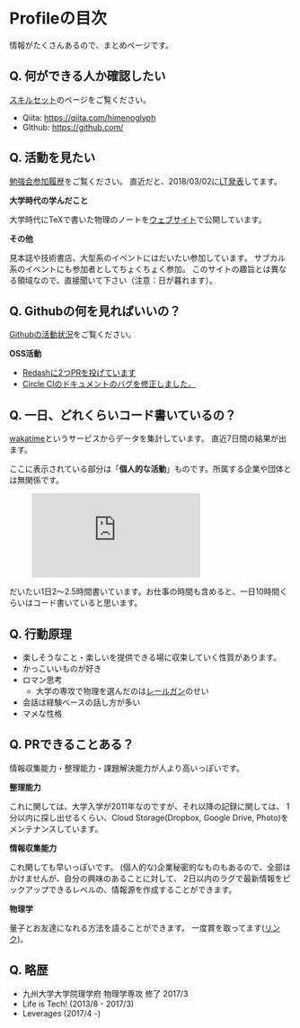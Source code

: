 # Profileの目次

情報がたくさんあるので、まとめページです。

## Q. 何ができる人か確認したい

[スキルセット](/profile/skill/)のページをご覧ください。

- Qiita: <https://qiita.com/himenoglyph>
- GIthub: <https://github.com/>

## Q. 活動を見たい

[勉強会参加履歴](/profile/study-history/)をご覧ください。
直近だと、2018/03/02に[LT発表](/presentation/2018/03-02-Yoidore-GCPUG-LT/)してます。

**大学時代の学んだこと**

大学時代にTeXで書いた物理のノートを[ウェブサイト](https://sites.google.com/site/kyushuuphys/)で公開しています。

**その他**

見本誌や技術書店、大型系のイベントにはだいたい参加しています。
サブカル系のイベントにも参加者としてちょくちょく参加。
このサイトの趣旨とは異なる領域なので、直接聞いて下さい（注意：日が暮れます）。

## Q. Githubの何を見ればいいの？

[Githubの活動状況](/profile/github-activity/)をご覧ください。

**OSS活動**

- [Redashに2つPRを投げています](https://github.com/getredash/redash/pulls/Himenon)
- [Circle CIのドキュメントのバグを修正しました。](https://github.com/circleci/circleci-docs/pulls?q=is%3Apr+author%3AHimenon+is%3Aclosed)

## Q. 一日、どれくらいコード書いているの？

[wakatime](https://wakatime.com/)というサービスからデータを集計しています。
直近7日間の結果が出ます。

ここに表示されている部分は「**個人的な活動**」ものです。所属する企業や団体とは無関係です。

<figure><embed src="https://wakatime.com/share/@946da99b-7d15-4aa3-8b56-fe6298d1246b/59678fb3-dc73-4838-954a-5afa6d384627.svg"></embed></figure>

だいたい1日2〜2.5時間書いています。お仕事の時間も含めると、一日10時間くらいはコード書いていると思います。

## Q. 行動原理

- 楽しそうなこと・楽しいを提供できる場に収束していく性質があります。
- かっこいいものが好き
- ロマン思考
    - 大学の専攻で物理を選んだのは[レールガン](http://toaru-project.com/railgun_s/)のせい
- 会話は経験ベースの話し方が多い
- マメな性格


## Q. PRできることある？

情報収集能力・整理能力・課題解決能力が人より高いっぽいです。

**整理能力**

これに関しては、大学入学が2011年なのですが、それ以降の記録に関しては、
1分以内に探し出せるくらい、Cloud Storage(Dropbox, Google Drive, Photo)をメンテナンスしています。

**情報収集能力**

これ関しても早いっぽいです。
(個人的な)企業秘密的なものもあるので、全部はかけませんが、自分の興味のあることに対して、
2日以内のラグで最新情報をピックアップできるレベルの、情報源を作成することができます。

**物理学**

量子とお友達になれる方法を語ることができます。
一度賞を取ってます([リンク](http://atlab.ecs.cst.nihon-u.ac.jp/WS_main.html))。

## Q. 略歴

- 九州大学大学院理学府 物理学専攻 修了 2017/3
- Life is Tech! (2013/8 - 2017/3)
- Leverages (2017/4 -)
